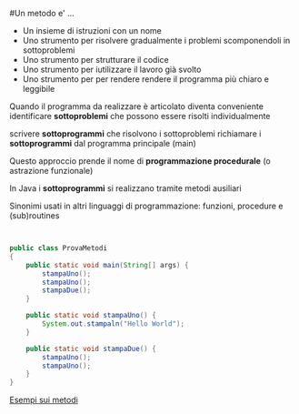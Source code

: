 #Un metodo e' ...
* Un  insieme  di   istruzioni   con un nome 
* Uno  strumento  per  risolvere gradualmente i problemi  scomponendoli  in sottoproblemi
* Uno strumento per strutturare  il codice
* Uno strumento per iutilizzare il lavoro già svolto
* Uno  strumento per per rendere rendere il programma più  chiaro e leggibile


Quando il programma da realizzare è articolato diventa conveniente
identificare **sottoproblemi** che possono essere risolti individualmente

scrivere **sottoprogrammi** che risolvono i sottoproblemi
richiamare i **sottoprogrammi** dal programma principale (main)

Questo approccio prende il nome di **programmazione procedurale** (o
astrazione funzionale)

In Java i **sottoprogrammi** si realizzano tramite metodi ausiliari

Sinonimi usati in altri linguaggi di programmazione: funzioni,
procedure e (sub)routines

```java


public class ProvaMetodi
{
	public static void main(String[] args) {
		stampaUno();
		stampaUno();
		stampaDue();
	}

	public static void stampaUno() {
		System.out.stampaln("Hello World");
	}

	public static void stampaDue() {
		stampaUno();
		stampaUno();
	}
}

```

[Esempi sui metodi](https://gist.github.com/maboglia/c9cb7b9c7a895e046cb9ecf2b7d23870)